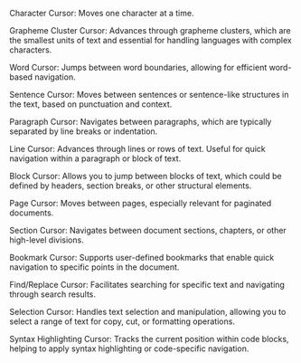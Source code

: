 Character Cursor: Moves one character at a time.

Grapheme Cluster Cursor: Advances through grapheme clusters, which are the smallest units of text and essential for handling languages with complex characters.

Word Cursor: Jumps between word boundaries, allowing for efficient word-based navigation.

Sentence Cursor: Moves between sentences or sentence-like structures in the text, based on punctuation and context.

Paragraph Cursor: Navigates between paragraphs, which are typically separated by line breaks or indentation.

Line Cursor: Advances through lines or rows of text. Useful for quick navigation within a paragraph or block of text.

Block Cursor: Allows you to jump between blocks of text, which could be defined by headers, section breaks, or other structural elements.

Page Cursor: Moves between pages, especially relevant for paginated documents.

Section Cursor: Navigates between document sections, chapters, or other high-level divisions.

Bookmark Cursor: Supports user-defined bookmarks that enable quick navigation to specific points in the document.

Find/Replace Cursor: Facilitates searching for specific text and navigating through search results.

Selection Cursor: Handles text selection and manipulation, allowing you to select a range of text for copy, cut, or formatting operations.

Syntax Highlighting Cursor: Tracks the current position within code blocks, helping to apply syntax highlighting or code-specific navigation.
